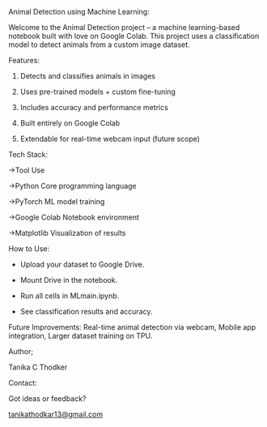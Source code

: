 Animal Detection using Machine Learning:

Welcome to the Animal Detection project – a machine learning-based notebook built with love on Google Colab. This project uses a classification model to detect animals from a custom image dataset.

Features:

1. Detects and classifies animals in images
   
2. Uses pre-trained models + custom fine-tuning
   
3. Includes accuracy and performance metrics
   
4. Built entirely on Google Colab
   
5. Extendable for real-time webcam input (future scope)

Tech Stack:

->Tool	Use

->Python	Core programming language

->PyTorch	ML model training

->Google Colab	Notebook environment

->Matplotlib	Visualization of results

How to Use:

* Upload your dataset to Google Drive.
  
* Mount Drive in the notebook.
  
* Run all cells in MLmain.ipynb.
  
* See classification results and accuracy.

Future Improvements:
Real-time animal detection via webcam,
Mobile app integration,
Larger dataset training on TPU.

Author;

Tanika C Thodker 

Contact:

Got ideas or feedback?

tanikathodkar13@gmail.com
